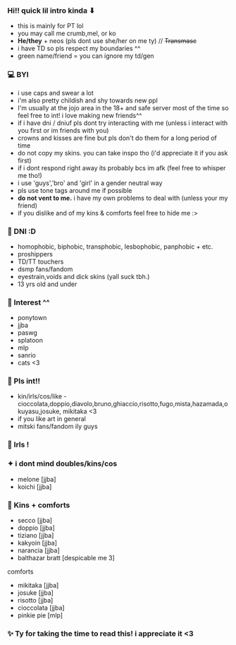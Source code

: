 ### Hi!! quick lil intro kinda ⬇︎

-  this is mainly for PT lol
- you may call me crumb,mel, or ko
- **He/they** + neos (pls dont use she/her on me ty) // ~~Transmasc~~
- i have TD so pls respect my boundaries ^^
- green name/friend = you can ignore my td/gen

### 💻 BYI
- i use caps and swear a lot
- i'm also pretty childish and shy towards new ppl
- I'm usually at the jojo area in the 18+ and safe server most of the time so feel free to int! i love making new friends^^
- if i have dni / dniuf pls dont try interacting with me (unless i interact with you first or im friends with you)
- crowns and kisses are fine but pls don't do them for a long period of time
- do not copy my skins. you can take inspo tho (i'd appreciate it if you ask first)
- if i dont respond right away its probably bcs im afk (feel free to whisper me tho!)
- i use 'guys','bro' and 'girl' in a gender neutral way
- pls use tone tags around me if possible
- **do not vent to me.** i have my own problems to deal with (unless your my friend)
- if you dislike and of my kins & comforts feel free to hide me :>

### 👾 DNI :D
-  homophobic, biphobic, transphobic, lesbophobic, panphobic + etc.
- proshippers
- TD/TT touchers
- dsmp fans/fandom
- eyestrain,voids and dick skins (yall suck tbh.)
- 13 yrs old and under

### 🎲 Interest ^^
- ponytown
- jjba
- paswg
- splatoon
- mlp
- sanrio
- cats <3
### 💫 Pls int!!
- kin/irls/cos/like - cioccolata,doppio,diavolo,bruno,ghiaccio,risotto,fugo,mista,hazamada,okuyasu,josuke, mikitaka <3
- if you like art in general
- mitski fans/fandom ily guys

### 💖 Irls !
### ✦  i dont mind doubles/kins/cos 
- melone [jjba]
- koichi [jjba]

### 🍉 Kins + comforts
- secco [jjba]
- doppio [jjba]
- tiziano [jjba]
- kakyoin [jjba]
- narancia [jjba]
- balthazar bratt [despicable me 3]

comforts
- mikitaka [jjba]
- josuke [jjba]
- risotto [jjba]
- cioccolata [jjba] 
- pinkie pie [mlp]


### ✨ Ty for taking the time to read this! i appreciate it <3
